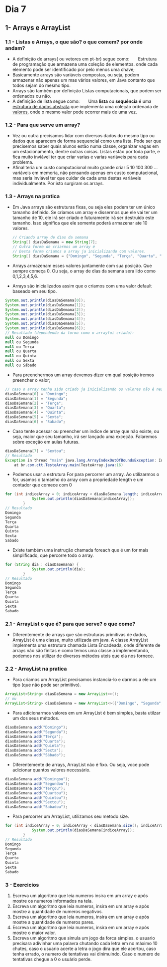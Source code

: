 # Dia 7

## 1- Arrays e ArrayList

### 1.1 - Listas e Arrays, o que são? o que comem? por onde andam?
* A definição de arrays( ou vetores em pt-br) segue como: 
 &nbsp; &nbsp; &nbsp; Estrutura de programação que armazena uma coleção de elementos. onde cada elemento pode ser identificado por pelo menos uma chave;
* Basicamente arrays são variáveis compostas, ou seja, podem armazenar não apenas um mas vários valores, em Java contanto que todos sejam do mesmo tipo.
* Arrays são também por definição Listas computacionais, que podem ser ordenados ou não. 
* A definição de lista segue como: 
 &nbsp; &nbsp; &nbsp; Uma **lista** ou **sequência** é uma [estrutura de dados abstrata](https://pt.wikipedia.org/wiki/Tipo_Abstrato_de_Dado "Tipo Abstrato de Dado") que implementa uma coleção ordenada de [valores](https://pt.wikipedia.org/wiki/Valor_(computa%C3%A7%C3%A3o) "Valor (computação)"), onde o mesmo valor pode ocorrer mais de uma vez.

### 1.2 - Para que serve um array?
* Vez ou outra precisamos lidar com diversos dados do mesmo tipo ou dados que aparecem de forma sequencial como uma lista. Pode ser que precisemos saber quais alunos estão numa classe, organizar vagas em um estacionamento, dentre outras coisas. Listas estão por toda parte, e fica muito inviável ter que criar varias e varias variáveis para cada problema. 
* Afinal teria um custo computacional muito grande criar 5 10 100 300 ... variáveis em memoria, não pensando apenas em custo computacional, mas seria inviável ter que cuidar de cada uma destas variáveis individualmente. Por isto surgiram os arrays. 

### 1.3 - Arrays na pratica
* Em Java arrays são estruturas fixas, ou seja eles podem ter um único tamanho definido. Se criamos um array e dissermos que ele vai ter um tamanho de 10, ele irá ser criado e futuramente irá ser destruído  este tamanho. Isso significa que ele somente poderá armazenar ate 10 valores.

   ```java
   // Criando array de dias da semana
   String[] diasDaSemana = new String[7];
   // Outra forma de criarmos um array é
   // Desta forma criamos o array ja inicializando com valores.
   String[] diasDaSemana = {"Domingo", "Segunda", "Terça", "Quarta", "Quinta", "Sexta", "Sábado" }
   ```
* Arrays armazenam esses valores juntamente com sua posição. Que sempre começa 0. Ou seja, o array de dias da semana sera lido como 0,1,2,3,4,5,6. 
* Arrays são inicializados assim que o criamos com uma valor default baseado em seu tipo. 
 ```java
System.out.println(diasDaSemana[0]);
System.out.println(diasDaSemana[1]);
System.out.println(diasDaSemana[2]);
System.out.println(diasDaSemana[3]);
System.out.println(diasDaSemana[4]);
System.out.println(diasDaSemana[5]);
System.out.println(diasDaSemana[6]);
// Resultado (dependendo da forma como o arrayfoi criado): 
null ou Domingo
null ou Segunda
null ou Terça
null ou Quarta
null ou Quinta
null ou Sexta
null ou Sábado
   ```

* Para preenchermos um array devemos dizer em qual posição iremos preencher o valor;
````java
// caso o array tenha sido criado ja inicializando os valores não é nescessário este passo
diasDaSemana[0] = "Domingo";
diasDaSemana[1] = "Segunda";
diasDaSemana[2] = "Terça";
diasDaSemana[3] = "Quarta";
diasDaSemana[4] = "Quinta";
diasDaSemana[5] = "Sexta";
diasDaSemana[6] = "Sabado";
````

* Caso tente acessar ou preencher um indice de array que não existe, ou seja, maior que seu tamanho, irá ser lançado uma exceção. Falaremos sobre exceção em aulas futuras.
````java
diasDaSemana[7] = "Sextou";
// Resultado
Exception in thread "main" java.lang.ArrayIndexOutOfBoundsException: Index 7 out of bounds for length 7
	at br.com.ctt.TesteArray.main(TesteArray.java:16)
````

 * Podemos usar a estrutura For para percorrer um array. Ao utilizarmos o for, usamos o tamanho do array com a propriedade length e um contador que comece com 0
````java
for (int indiceArray = 0; indiceArray < diasDaSemana.length; indiceArray++) {
			System.out.println(diasDaSemana[indiceArray]);
		}
// Resultado
Domingo
Segunda
Terça
Quarta
Quinta
Sexta
Sabado
````
* Existe também uma instrução chamada foreach que é um for mais simplificado, que percorre todo o array.
````java
for (String dia : diasDaSemana) {
			System.out.println(dia);
		}
// Resultado
Domingo
Segunda
Terça
Quarta
Quinta
Sexta
Sabado
````


### 2.1 - ArrayList o que é? para que serve? o que come?
* Diferentemente de arrays que são estruturas primitivas de dados,  ArrayList é uma classe, muito utilizada em java. A classe ArrayList implementa uma estrutura chamada Lista Encadeada, onde diferente de arrays não são finitas e como temos uma classe a implementando, podemos nos utilizar de diversos métodos uteis que ela nos fornece.

### 2.2 - ArrayList na pratica
* Para criamos um ArrayList precisamos instancia-lo e darmos a ele um tipo (que não pode ser primitivo). 
````java
ArrayList<String> diasDaSemana = new ArrayList<>();
// ou
ArrayList<String> diasDaSemana = new ArrayList<>({"Domingo", "Segunda", "Terça", "Quarta", "Quinta", "Sexta", "Sábado" });
````
 * Para adicionarmos valores em um ArrayList é bem simples, basta utilzar um dos seus métodos.
 ````java
diasDaSemana.add("Domingo");
diasDaSemana.add("Segunda");
diasDaSemana.add("Terça");
diasDaSemana.add("Quarta");
diasDaSemana.add("Quinta");
diasDaSemana.add("Sexta");
diasDaSemana.add("Sábado");
 ````
 * Diferentemente de arrays, ArrayList não é fixo. Ou seja, voce pode adicionar quantos valores necessário.
 ````java
diasDaSemana.add("Domingou"); 
diasDaSemana.add("Segundou"); 
diasDaSemana.add("Terçou"); 
diasDaSemana.add("Quartou"); 
diasDaSemana.add("Quintou");
diasDaSemana.add("Sextou");
diasDaSemana.add("Sabadou"); 
 ````
 * Para percorrer um ArrayList, utilizamos seu metodo size.
````java
for (int indiceArray = 0; indiceArray < diasDaSemana.size(); indiceArray++) {
			System.out.println(diasDaSemana[indiceArray]);
		}
// Resultado
Domingo
Segunda
Terça
Quarta
Quinta
Sexta
Sabado
````

### 3 - Exercicios
1. Escreva um algoritmo que leia numeros insira em um array e após mostre os numeros informados na tela.
2. Escreva um algoritmo que leia numeros, insira em um array e após mostre a quantidade de numeros negativos.
3. Escreva um algoritmo que leia numeros, insira em um array e após mostre a quantidade de numeros pares.
4. Escreva um algoritmo que leia numeros, insira em um array e após mostre o maior valor.
5. Escreva um algoritmo que simula um jogo da forca simples. o usuario precisara adivinhar uma palavra chutando cada letra em no máximo 10 chutes, caso o usuario acerte a letra o jogo dira que ele acertou, caso tenha errado, o numero de tentativas vai dinimuindo. Caso o numero de tentativas chegue a 0 o usuário perde.


 
    
	